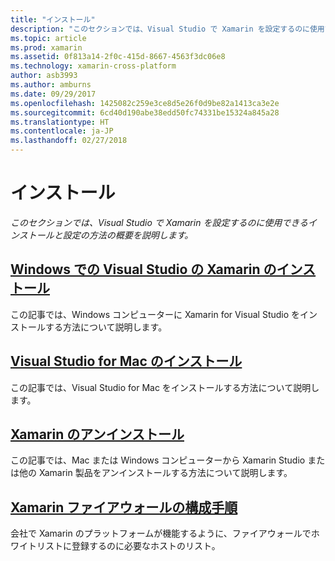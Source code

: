 ```yaml
---
title: "インストール"
description: "このセクションでは、Visual Studio で Xamarin を設定するのに使用できるインストールと設定の方法の概要を説明します。"
ms.topic: article
ms.prod: xamarin
ms.assetid: 0f813a14-2f0c-415d-8667-4563f3dc06e8
ms.technology: xamarin-cross-platform
author: asb3993
ms.author: amburns
ms.date: 09/29/2017
ms.openlocfilehash: 1425082c259e3ce8d5e26f0d9be82a1413ca3e2e
ms.sourcegitcommit: 6cd40d190abe38edd50fc74331be15324a845a28
ms.translationtype: HT
ms.contentlocale: ja-JP
ms.lasthandoff: 02/27/2018
---
```

# <a name="installation"></a>インストール

_このセクションでは、Visual Studio で Xamarin を設定するのに使用できるインストールと設定の方法の概要を説明します。_

##  <a name="installing-xamarin-in-visual-studio-on-windowscross-platformget-startedinstallationwindowsmd"></a>[Windows での Visual Studio の Xamarin のインストール](~/cross-platform/get-started/installation/windows.md)

この記事では、Windows コンピューターに Xamarin for Visual Studio をインストールする方法について説明します。

##  <a name="installing-visual-studio-for-macvisualstudiomacinstallation"></a>[Visual Studio for Mac のインストール](/visualstudio/mac/installation/)

この記事では、Visual Studio for Mac をインストールする方法について説明します。

##  <a name="uninstalling-xamarincross-platformget-startedinstallationuninstalling-xamarinmd"></a>[Xamarin のアンインストール](~/cross-platform/get-started/installation/uninstalling-xamarin.md)

この記事では、Mac または Windows コンピューターから Xamarin Studio または他の Xamarin 製品をアンインストールする方法について説明します。

##  <a name="xamarin-firewall-configuration-instructionsfirewallmd"></a>[Xamarin ファイアウォールの構成手順](firewall.md)

会社で Xamarin のプラットフォームが機能するように、ファイアウォールでホワイトリストに登録するのに必要なホストのリスト。